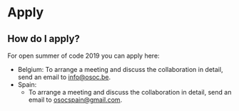 # Apply

## How do I apply?



For open summer of code 2019 you can apply here:

* Belgium: To arrange a meeting and discuss the collaboration in detail, send an email to [info@osoc.be](mailto:info@osoc.be).
* Spain: 
  * To arrange a meeting and discuss the collaboration in detail, send an email to [osocspain@gmail.com](mailto:osocspain@gmail.com).



